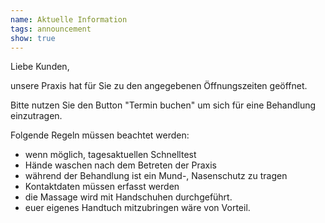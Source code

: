 ```yaml
---
name: Aktuelle Information
tags: announcement
show: true
---
```

Liebe Kunden,

unsere Praxis hat für Sie zu den angegebenen Öffnungszeiten geöffnet.

Bitte nutzen Sie den Button "Termin buchen" um sich für eine Behandlung einzutragen.
</br >

Folgende Regeln müssen beachtet werden:
  - wenn möglich, tagesaktuellen Schnelltest
  - Hände waschen nach dem Betreten der Praxis
  - während der Behandlung ist ein Mund-, Nasenschutz zu tragen
  - Kontaktdaten müssen erfasst werden
  - die Massage wird mit Handschuhen durchgeführt.
  - euer eigenes Handtuch mitzubringen wäre von Vorteil.

</br >

<!--
Der Heilpraktiker Thomas ist weiterhin erreichbar unter:</br > Tel. Nr.: 01521 1358162. 


bei einem Besuch der Sport- und Entspannungstherapie sind folgende Regeln zu beachten:

\- Hände waschen nach dem Betreten der Praxis

\- während der Behandlung ist ein Mund-, Nasenschutz zu tragen

\- Kontaktdaten müssen erfasst werden

\- die Massage wird mit Handschuhen durchgeführt

\- euer eigenes Handtuch mitzubringen wäre von Vorteil

Es grüßt Sie Ihre Caro

\\\\\\\\*\\\\\\\\*\==>\\\\\\\\*\\\\\\\\* Zur Zeit ist im Studio nur \\\\\\\\*\\\\\\\\*Barzahlung\\\\\\\\*\\\\\\\\* möglich! \\\\\\\\*\\\\\\\\*<==\\\\\\\\*\\\\\\\\*
-->